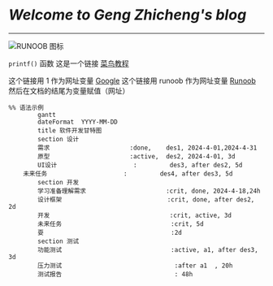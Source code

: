 # *Welcome to Geng Zhicheng's blog*

***
![RUNOOB 图标](https://img.soogif.com/GJgYiWAMJEEN1T6bwGZ0zlsKYBPXJ36t.gif)




`printf()` 函数
这是一个链接 [菜鸟教程](https://www.runoob.com)



这个链接用 1 作为网址变量 [Google][1]
这个链接用 runoob 作为网址变量 [Runoob][runoob]
然后在文档的结尾为变量赋值（网址）

  [1]: http://www.google.com/
  [runoob]: http://www.runoob.com/


```mermaid
%% 语法示例
        gantt
        dateFormat  YYYY-MM-DD
        title 软件开发甘特图
        section 设计
        需求                      :done,    des1, 2024-4-01,2024-4-31
        原型                      :active,  des2, 2024-4-01, 3d
        UI设计                     :         des3, after des2, 5d
    未来任务                     :         des4, after des3, 5d
        section 开发
        学习准备理解需求                      :crit, done, 2024-4-18,24h
        设计框架                             :crit, done, after des2, 2d
        开发                                 :crit, active, 3d
        未来任务                              :crit, 5d
        耍                                   :2d
        section 测试
        功能测试                              :active, a1, after des3, 3d
        压力测试                               :after a1  , 20h
        测试报告                               : 48h
```
<!-- 生产自己的浏览器链接 -->


